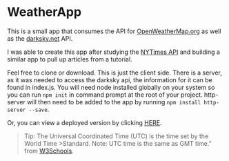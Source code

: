 # WeatherApp


This is a small app that consumes the API for [OpenWeatherMap.org](http://openweathermap.org/api) as well as the [darksky.net](https://darksky.net/dev/docs) API.

I was able to create this app after studying the [NYTimes API](https://developer.nytimes.com/) and building a similar app to pull up articles from a tutorial.

Feel free to clone or download. This is just the client side. There is a server, as it was needed to access the darksky api, the information for it can be found in index.js. You will need node installed globally on your system so you can run `npm init` in command prompt at the root of your project. http-server will then need to be added to the app by running `npm install http-server --save`. 

Or, you can view a deployed version by clicking [HERE](http://weatherapp-dc.herokuapp.com/?).

>Tip: The Universal Coordinated Time (UTC) is the time set by the World Time >Standard.
>Note: UTC time is the same as GMT time." 
from [W3Schools](https://www.w3schools.com/jsref/jsref_gettimezoneoffset.asp).
